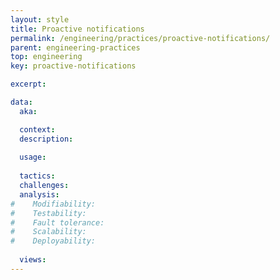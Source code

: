 ```yaml
---
layout: style
title: Proactive notifications
permalink: /engineering/practices/proactive-notifications/
parent: engineering-practices
top: engineering
key: proactive-notifications

excerpt:

data:
  aka:

  context:
  description:
 
  usage:
  
  tactics:
  challenges:
  analysis:
#    Modifiability:
#    Testability:
#    Fault tolerance:
#    Scalability:
#    Deployability:
    
  views:
---
```

